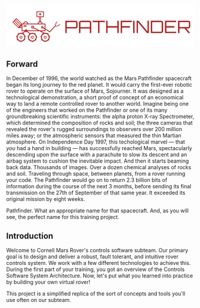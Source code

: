 ![Pathfinder Logo](assets/PathfinderLogo.png)

## Forward

In December of 1996, the world watched as the Mars Pathfinder spacecraft began its long journey to the red planet. It 
would carry the first-ever robotic rover to operate on the surface of Mars, Sojourner. It was designed as a technological 
demonstration, a short proof of concept of an economical way to land a remote controlled rover to another world.
Imagine being one of the engineers that worked on the Pathfinder or one of its many groundbreaking scientific 
instruments: the alpha proton X-ray Spectrometer, which determined the composition of rocks and soil; the three cameras 
that revealed the rover's rugged surroundings to observers over 200 million miles away; or the atmospheric sensors that 
measured the thin Martian atmosphere. On Independence Day 1997, this techological marvel &mdash; that *you* had a hand 
in building &mdash; has successfully reached Mars, spectacularly descending upon the surface with a parachute to slow 
its descent and an airbag system to cushion the inevitable impact. And then it starts beaming back data. 
Thousands of images. Over a dozen chemical analyses of rocks and soil. Traveling through space, between planets, from a 
rover running your code. The Pathfinder would go on to return 2.3 billion bits of information during the course of the 
next 3 months, before sending its final transmission on the 27th of September of that same year. It exceeded its 
original mission by eight weeks.

Pathfinder. What an appropriate name for that spacecraft. And, as you will see, the perfect name for this 
training project. 

## Introduction

Welcome to Cornell Mars Rover's controls software subteam. Our primary goal is to design and deliver a robust, fault 
tolerant, and intuitive rover controls system. We work with a few different technologies to achieve this. During the 
first part of your training, you got an overview of the Controls Software System Architecture. Now, let's put what you 
learned into practice by building your own virtual rover! 

This project is a simplified replica of the sort of concepts and tools you'll use often on our subteam. 
